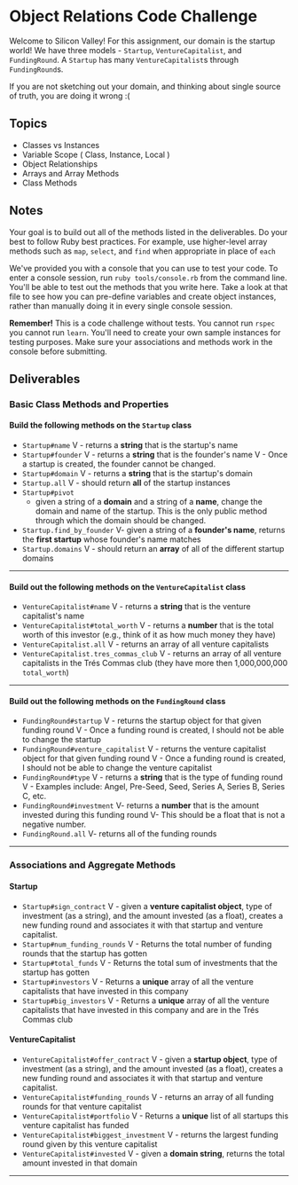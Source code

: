 # Object Relations Code Challenge

Welcome to Silicon Valley! For this assignment, our domain is the startup world! We have three models - `Startup`, `VentureCapitalist`, and `FundingRound`. A `Startup` has many `VentureCapitalist`s through `FundingRound`s.

If you are not sketching out your domain, and thinking about single source of truth,
you are doing it wrong :(

## Topics

- Classes vs Instances
- Variable Scope ( Class, Instance, Local )
- Object Relationships
- Arrays and Array Methods
- Class Methods

## Notes

Your goal is to build out all of the methods listed in the deliverables. Do your best to follow Ruby best practices. For example, use higher-level array methods such as `map`, `select`, and `find` when appropriate in place of `each`

We've provided you with a console that you can use to test your code. To enter a console session, run `ruby tools/console.rb` from the command line. You'll be able to test out the methods that you write here. Take a look at that file to see how you can pre-define variables and create object instances, rather than manually doing it in every single console session.

**Remember!** This is a code challenge without tests. You cannot run `rspec` you cannot run `learn`. You'll need to create your own sample instances for testing purposes. Make sure your associations and methods work in the console before submitting.

## Deliverables

### Basic Class Methods and Properties

#### Build the following methods on the `Startup` class

- `Startup#name`
  V - returns a **string** that is the startup's name
- `Startup#founder`
 V - returns a **string** that is the founder's name
 V - Once a startup is created, the founder cannot be changed.
- `Startup#domain`
 V - returns a **string** that is the startup's domain
- `Startup.all`
 V - should return **all** of the startup instances
- `Startup#pivot`
  - given a string of a **domain** and a string of a **name**, change the domain
    and name of the startup. This is the only public method through which the
    domain should be changed.
- `Startup.find_by_founder`
 V- given a string of a **founder's name**, returns the **first startup** whose founder's name matches
- `Startup.domains`
  V - should return an **array** of all of the different startup domains

---

#### Build out the following methods on the `VentureCapitalist` class

- `VentureCapitalist#name`
 V - returns a **string** that is the venture capitalist's name
- `VentureCapitalist#total_worth`
 V - returns a **number** that is the total worth of this investor (e.g., think of it as how much money they have)
- `VentureCapitalist.all`
 V - returns an array of all venture capitalists
- `VentureCapitalist.tres_commas_club`
 V - returns an array of all venture capitalists in the Trés Commas club (they have more then 1,000,000,000 `total_worth`)

---

#### Build out the following methods on the `FundingRound` class

- `FundingRound#startup`
 V - returns the startup object for that given funding round
 V - Once a funding round is created, I should not be able to change the startup
- `FundingRound#venture_capitalist`
  V - returns the venture capitalist object for that given funding round
  V - Once a funding round is created, I should not be able to change the venture capitalist
- `FundingRound#type`
  V - returns a **string** that is the type of funding round
  V - Examples include: Angel, Pre-Seed, Seed, Series A, Series B, Series C, etc.
- `FundingRound#investment`
  V- returns a **number** that is the amount invested during this funding round
  V- This should be a float that is not a negative number.
- `FundingRound.all`
  V- returns all of the funding rounds

---

### Associations and Aggregate Methods

#### Startup

- `Startup#sign_contract`
 V - given a **venture capitalist object**, type of investment (as a string), and the amount invested (as a float), creates a new funding round and associates it with that startup and venture capitalist.
- `Startup#num_funding_rounds`
V  - Returns the total number of funding rounds that the startup has gotten
- `Startup#total_funds`
V  - Returns the total sum of investments that the startup has gotten
- `Startup#investors`
 V - Returns a **unique** array of all the venture capitalists that have invested in this company
- `Startup#big_investors`
 V - Returns a **unique** array of all the venture capitalists that have invested in this company and are in the Trés Commas club

#### VentureCapitalist

- `VentureCapitalist#offer_contract`
 V - given a **startup object**, type of investment (as a string), and the amount invested (as a float), creates a new funding round and associates it with that startup and venture capitalist.
- `VentureCapitalist#funding_rounds`
 V - returns an array of all funding rounds for that venture capitalist
- `VentureCapitalist#portfolio`
 V - Returns a **unique** list of all startups this venture capitalist has funded
- `VentureCapitalist#biggest_investment`
 V - returns the largest funding round given by this venture capitalist
- `VentureCapitalist#invested`
 V - given a **domain string**, returns the total amount invested in that domain

---
